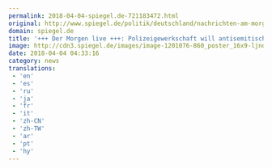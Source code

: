 ```yaml
---
permalink: 2018-04-04-spiegel.de-721183472.html
original: http://www.spiegel.de/politik/deutschland/nachrichten-am-morgen-die-news-in-echtzeit-a-1200462.html#ref=rss
domain: spiegel.de
title: '+++ Der Morgen live +++: Polizeigewerkschaft will antisemitischen Eltern Kinder wegnehmen - SPIEGEL ONLINE - Politik'
image: http://cdn3.spiegel.de/images/image-1201076-860_poster_16x9-ljnd-1201076.jpg
date: 2018-04-04 04:33:16
category: news
translations: 
 - 'en'
 - 'es'
 - 'ru'
 - 'ja'
 - 'fr'
 - 'it'
 - 'zh-CN'
 - 'zh-TW'
 - 'ar'
 - 'pt'
 - 'hy'
---
```


